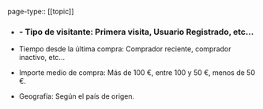 page-type:: [[topic]]
- ### - Tipo de visitante: Primera visita, Usuario Registrado, etc...

- Tiempo desde la última compra: Comprador reciente, comprador inactivo, etc...

- Importe medio de compra: Más de 100 €, entre 100 y 50 €, menos de 50 €.

- Geografía: Según el país de origen.



